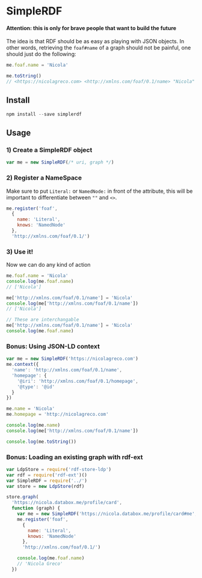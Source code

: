 # SimpleRDF

#### Attention: this is only for brave people that want to build the future

The idea is that RDF should be as easy as playing with JSON objects. In other words, retrieving the `foaf#name` of a graph should not be painful, one should just do the following:

```javascript
me.foaf.name = 'Nicola'

me.toString()
// <https://nicolagreco.com> <http://xmlns.com/foaf/0.1/name> "Nicola" .

```

## Install

```javascript
npm install --save simplerdf
```

## Usage

### 1) Create a SimpleRDF object

```javascript
var me = new SimpleRDF(/* uri, graph */)
```

### 2) Register a NameSpace

Make sure to put `Literal:` or `NamedNode:` in front of the attribute, this will be important to differentiate between `""` and `<>`.

```javascript
me.register('foaf',
  {
    name: 'Literal',
    knows: 'NamedNode'
  },
  'http://xmlns.com/foaf/0.1/')
```

### 3) Use it!

Now we can do any kind of action

```javascript
me.foaf.name = 'Nicola'
console.log(me.foaf.name)
// ['Nicola']

me['http://xmlns.com/foaf/0.1/name'] = 'Nicola'
console.log(me['http://xmlns.com/foaf/0.1/name'])
// ['Nicola']

// These are interchangable
me['http://xmlns.com/foaf/0.1/name'] = 'Nicola'
console.log(me.foaf.name)
```

### Bonus: Using JSON-LD context

```javascript
var me = new SimpleRDF('https://nicolagreco.com')
me.context({
  'name': 'http://xmlns.com/foaf/0.1/name',
  'homepage': {
    '@iri': 'http://xmlns.com/foaf/0.1/homepage',
    '@type': '@id'
  }
})

me.name = 'Nicola'
me.homepage = 'http://nicolagreco.com'

console.log(me.name)
console.log(me['http://xmlns.com/foaf/0.1/name'])

console.log(me.toString())
```

### Bonus: Loading an existing graph with rdf-ext
```javascript
var LdpStore = require('rdf-store-ldp')
var rdf = require('rdf-ext')()
var SimpleRDF = require('../')
var store = new LdpStore(rdf)

store.graph(
  'https://nicola.databox.me/profile/card',
  function (graph) {
    var me = new SimpleRDF('https://nicola.databox.me/profile/card#me', graph)
    me.register('foaf',
      {
        name: 'Literal',
        knows: 'NamedNode'
      },
      'http://xmlns.com/foaf/0.1/')

    console.log(me.foaf.name)
    // 'Nicola Greco'
  })

```